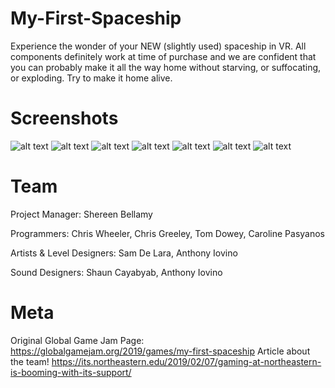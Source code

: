 # My-First-Spaceship

Experience the wonder of your NEW (slightly used) spaceship in VR. All components definitely work at time of purchase and we are confident that you can probably make it all the way home without starving, or suffocating, or exploding. Try to make it home alive.

# Screenshots
![alt text](https://i.postimg.cc/vBQ8fzXj/Menu.png)
![alt text](https://i.postimg.cc/SKKkKssF/int0.png)
![alt text](https://i.postimg.cc/Xv2NK5hY/holding-ship.png)
![alt text](https://i.postimg.cc/Yqkc99nn/int1.png)
![alt text](https://i.postimg.cc/2yDtVcwb/gameover.png)
![alt text](https://i.postimg.cc/GhbNRft6/My-First-Spaceship.png)
![alt text](https://i.postimg.cc/HLM3X0jQ/credits.png)

# Team
Project Manager: Shereen Bellamy

Programmers: Chris Wheeler, Chris Greeley, Tom Dowey, Caroline Pasyanos

Artists & Level Designers: Sam De Lara, Anthony Iovino

Sound Designers: Shaun Cayabyab, Anthony Iovino

# Meta
Original Global Game Jam Page: https://globalgamejam.org/2019/games/my-first-spaceship
Article about the team! https://its.northeastern.edu/2019/02/07/gaming-at-northeastern-is-booming-with-its-support/
